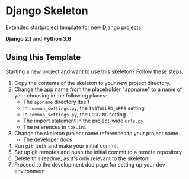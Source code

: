 # Django Skeleton

Extended startproject template for new Django projects.

**Django 2.1** and **Python 3.6**

## Using this Template

Starting a new project and want to use this skeleton? Follow these steps.

1. Copy the contents of the skeleton to your new project directory.
2. Change the app name from the placeholder "appname" to a name of your
choosing in the following places:
    - The `appname` directory itself
    - In `common_settings.py`, the `INSTALLED_APPS` setting
    - In `common_settings.py`, the `LOGGING` setting
    - The import statement in the project-wide `urls.py`
    - The references in `tox.ini`
3. Change the skeleton project name references to your project name.
    - The [developer docs](docs)
4. Run `git init` and make your initial commit
5. Set up git remotes and push the initial commit to a remote repository
6. Delete this readme, as it's only relevant to the skeleton!
7. Proceed to the development doc page for setting up your dev environment
